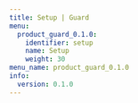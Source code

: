 ```yaml
---
title: Setup | Guard
menu:
  product_guard_0.1.0:
    identifier: setup
    name: Setup
    weight: 30
menu_name: product_guard_0.1.0
info:
  version: 0.1.0
---
```


